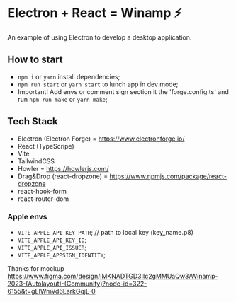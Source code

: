 # Electron + React = Winamp ⚡

An example of using Electron to develop a desktop application.

## How to start

- `npm i` or `yarn` install dependencies;
- `npm run start` or `yarn start` to lunch app in dev mode;
- Important! Add envs or comment sign section it the 'forge.config.ts' and run `npm run make` or `yarn make`;

## Tech Stack

- Electron (Electron Forge) = https://www.electronforge.io/
- React (TypeScripe)
- Vite
- TailwindCSS
- Howler = https://howlerjs.com/
- Drag&Drop (react-dropzone) = https://www.npmjs.com/package/react-dropzone
- react-hook-form
- react-router-dom

### Apple envs

- `VITE_APPLE_API_KEY_PATH`; // path to local key (key_name.p8)
- `VITE_APPLE_API_KEY_ID`;
- `VITE_APPLE_API_ISSUER`;
- `VITE_APPLE_APPSIGN_IDENTITY`;

Thanks for mockup
https://www.figma.com/design/iMKNADTGD3IIc2gMMUaQw3/Winamp-2023-(Autolayout)-(Community)?node-id=322-6155&t=gElWmVd6EsrkGqjL-0
